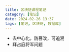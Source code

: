 ```yaml
---
title: 区块链课程笔记
category: [笔记]
date: 2024-02-26 13:37
tags: [笔记, 区块链, 数据库]
---
```


- 去中心化，防篡改，可追溯
- 拜占庭将军问题

